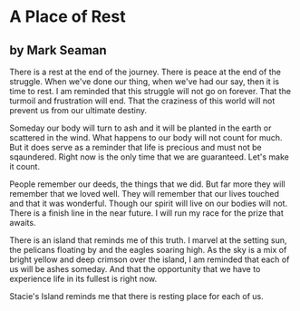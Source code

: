 # A Place of Rest 
by Mark Seaman
---

There is a rest at the end of the journey. There is peace at the end of the struggle. When we've done our thing, when
we've had our say, then it is time to rest. I am reminded that this struggle will not go on forever. That the turmoil
and frustration will end. That the craziness of this world will not prevent us from our ultimate destiny.

Someday our body will turn to ash and it will be planted in the earth or scattered in the wind. What happens to our body
will not count for much. But it does serve as a reminder that life is precious and must not be sqaundered.  Right now is
the only time that we are guaranteed.  Let's make it count.

People remember our deeds, the things that we did.  But far more they will remember that we loved well. They will
remember that our lives touched and that it was wonderful.  Though our spirit will live on our bodies will not.  There
is a finish line in the near future.  I will run my race for the prize that awaits.

There is an island that reminds me of this truth. I marvel at the setting sun, the pelicans floating by and the eagles
soaring high. As the sky is a mix of bright yellow and deep crimson over the island, I am reminded that each of us will
be ashes someday. And that the opportunity that we have to experience life in its fullest is right now.

Stacie's Island reminds me that there is resting place for each of us.
